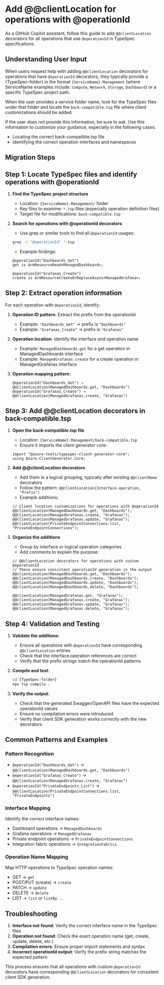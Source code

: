 # Add @@clientLocation for operations with @operationId

As a GitHub Copilot assistant, follow this guide to add `@@clientLocation` decorators for all operations
that use `@operationId` in TypeSpec specifications.

## Understanding User Input

When users request help with adding `@@clientLocation` decorators for operations that have `@operationId`
decorators, they typically provide a {TypeSpec-folder} in the format `{ServiceName}.Management` (where
ServiceName examples include: `Compute`, `Network`, `Storage`, `Dashboard`) or a specific TypeSpec project path.

When the user provides a service folder name, look for the TypeSpec files under that folder and locate the
`back-compatible.tsp` file where client customizations should be added.

If the user does not provide this information, be sure to ask. Use this information to customize your
guidance, especially in the following cases:

- Locating the correct back-compatible.tsp file
- Identifying the correct operation interfaces and namespaces

## Migration Steps

## Step 1: Locate TypeSpec files and identify operations with @operationId

1. **Find the TypeSpec project structure**
   - Location: `{ServiceName}.Management/` folder
   - Key files to examine: `*.tsp` files (especially operation definition files)
   - Target file for modifications: `back-compatible.tsp`

2. **Search for operations with @operationId decorators**
   - Use grep or similar tools to find all `@operationId` usages:

   ```bash
   grep -r "@operationId" *.tsp
   ```

   - Example findings:

   ```typespec
   @operationId("Dashboards_Get")
   get is ArmResourceRead<ManagedDashboard>;
   
   @operationId("Grafanas_Create")
   create is ArmResourceCreateOrReplaceAsync<ManagedGrafana>;
   ```

## Step 2: Extract operation information

For each operation with `@operationId`, identify:

1. **Operation ID pattern**: Extract the prefix from the operationId
   - Example: `"Dashboards_Get"` → prefix is `"Dashboards"`
   - Example: `"Grafanas_Create"` → prefix is `"Grafanas"`

2. **Operation location**: Identify the interface and operation name
   - Example: `ManagedDashboards.get` for a get operation in ManagedDashboards interface
   - Example: `ManagedGrafanas.create` for a create operation in ManagedGrafanas interface

3. **Operation mapping pattern**:

   ```text
   @operationId("Dashboards_Get") → @@clientLocation(ManagedDashboards.get, "Dashboards")
   @operationId("Grafanas_Create") → @@clientLocation(ManagedGrafanas.create, "Grafanas")
   ```

## Step 3: Add @@clientLocation decorators in back-compatible.tsp

1. **Open the back-compatible.tsp file**
   - Location: `{ServiceName}.Management/back-compatible.tsp`
   - Ensure it imports the client generator core:

   ```typespec
   import "@azure-tools/typespec-client-generator-core";
   using Azure.ClientGenerator.Core;
   ```

2. **Add @@clientLocation decorators**
   - Add them in a logical grouping, typically after existing `@@clientName` decorators
   - Follow the pattern: `@@clientLocation(Interface.operation, "Prefix")`
   - Example additions:

   ```typespec
   // Client location customizations for operations with @operationId
   @@clientLocation(ManagedDashboards.get, "Dashboards");
   @@clientLocation(ManagedGrafanas.create, "Grafanas");
   @@clientLocation(ManagedGrafanas.update, "Grafanas");
   @@clientLocation(PrivateEndpointConnections.list, "PrivateEndpointConnections");
   ```

3. **Organize the additions**
   - Group by interface or logical operation categories
   - Add comments to explain the purpose:

   ```typespec
   // @@clientLocation decorators for operations with custom @operationId
   // These ensure consistent operationId generation in the output
   @@clientLocation(ManagedDashboards.get, "Dashboards");
   @@clientLocation(ManagedDashboards.create, "Dashboards");
   @@clientLocation(ManagedDashboards.update, "Dashboards");
   @@clientLocation(ManagedDashboards.delete, "Dashboards");
   
   @@clientLocation(ManagedGrafanas.get, "Grafanas");
   @@clientLocation(ManagedGrafanas.create, "Grafanas");
   @@clientLocation(ManagedGrafanas.update, "Grafanas");
   @@clientLocation(ManagedGrafanas.delete, "Grafanas");
   ```

## Step 4: Validation and Testing

1. **Validate the additions**:
   - Ensure all operations with `@operationId` have corresponding `@@clientLocation` entries
   - Check that the interface.operation references are correct
   - Verify that the prefix strings match the operationId patterns

2. **Compile and test**:

   ```bash
   cd {TypeSpec-folder}
   npx tsp compile .
   ```

3. **Verify the output**:
   - Check that the generated Swagger/OpenAPI files have the expected operationId values
   - Ensure no compilation errors were introduced
   - Verify that client SDK generation works correctly with the new decorators

## Common Patterns and Examples

### Pattern Recognition

- `@operationId("Dashboards_Get")` → `@@clientLocation(ManagedDashboards.get, "Dashboards")`
- `@operationId("Grafanas_Create")` → `@@clientLocation(ManagedGrafanas.create, "Grafanas")`
- `@operationId("PrivateEndpoints_List")` → `@@clientLocation(PrivateEndpointConnections.list, "PrivateEndpoints")`

### Interface Mapping

Identify the correct interface names:

- Dashboard operations → `ManagedDashboards`
- Grafana operations → `ManagedGrafanas`  
- Private endpoint operations → `PrivateEndpointConnections`
- Integration fabric operations → `IntegrationFabrics`

### Operation Name Mapping

Map HTTP operations to TypeSpec operation names:

- GET → `get`
- POST/PUT (create) → `create`
- PATCH → `update`
- DELETE → `delete`
- LIST → `list` or `listBy...`

## Troubleshooting

1. **Interface not found**: Verify the correct interface name in the TypeSpec files
2. **Operation not found**: Check the exact operation name (get, create, update, delete, etc.)
3. **Compilation errors**: Ensure proper import statements and syntax
4. **Incorrect operationId output**: Verify the prefix string matches the expected pattern

This process ensures that all operations with custom `@operationId` decorators have corresponding
`@@clientLocation` decorators for consistent client SDK generation.
